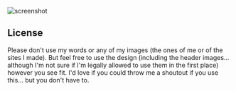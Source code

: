 ![screenshot](img/screenshot.png)

## License

Please don't use my words or any of my images (the ones of me or of the sites I made). But feel free to use the design (including the header images... although I'm not sure if I'm legally allowed to use them in the first place) however you see fit. I'd love if you could throw me a shoutout if you use this... but you don't have to.